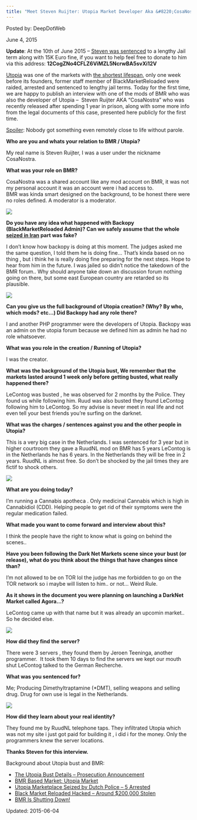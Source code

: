 ```yaml
---
title: "Meet Steven Ruijter: Utopia Market Developer Aka &#8220;CosaNostra&#8221;"
---
```


Posted by: DeepDotWeb 

<span>June 4, 2015</span>
    

<p><strong>Update</strong>: At the 10th of June 2015 &#8211; <a href="https://gir.pub/deepdotweb/2015/06/10/utopia-market-developer-sentence-by-higher-courtroom-in-arnhem/">Steven was sentenced</a> to a lengthy Jail term along with 15K Euro fine, if you want to help feel free to donate to him via this address: <strong>12CogZNo4CFLZ6ViMZL5NcrwBA5svX<wbr/>i12V</strong></p>
<p><a href="https://gir.pub/deepdotweb/?s=UTOPIA">Utopia</a> was one of the markets with <a href="https://gir.pub/deepdotweb/2014/02/11/utopia-marketplace-seized-by-dutch-police/">the shortest lifespan</a>, only one week before its founders, former staff member of BlackMarketReloaded were raided, arrested and sentenced to lengthy jail terms. Today for the first time, we are happy to publish an interview with one of the mods of BMR who was also the developer of Utopia &#8211;  Steven Ruijter AKA &#8220;CosaNostra&#8221; who was recently released after spending 1 year in prison, along with some more info from the legal documents of this case, presented here publicly for the first time.</p>
<p><span style="text-decoration: underline;">Spoiler</span>: Nobody got something even remotely close to life without parole.</p>
<p><strong>Who are you and whats your relation to BMR / Utopia?</strong></p>
<p>My real name is Steven Ruijter, I was a user under the nickname CosaNostra.</p>
<p><strong>What was your role on BMR?</strong></p>
<p>CosaNostra was a shared account like any mod account on BMR, it was not my personal account it was an account were i had access to.<br/>
    BMR was kinda smart designed on the background, to be honest there were no roles defined. A moderator is a moderator.</p>


<img src="https://gir.pub/deepdotweb/imgs/2015/06/utopiagun.png">

<p><strong>Do you have any idea what happened with Backopy (BlackMarketReloaded Admin)? Can we safely assume that the whole <a href="https://gir.pub/deepdotweb/2014/02/13/black-market-reloaded-forum-seized/">seized in Iran</a> part was fake? </strong></p>
<p>I don&#8217;t know how backopy is doing at this moment. The judges asked me the same question, I told them he is doing fine&#8230; That&#8217;s kinda based on no thing , but i think he is really doing fine preparing for the next steps. Hope to hear from him in the future. I was jailed so didn&#8217;t notice the takedown of the BMR forum.. Why should anyone take down an discussion forum nothing going on there, but some east European country are retarded so its plausible.</p>


<img src="https://gir.pub/deepdotweb/imgs/2015/06/mods.png">

<p><strong>Can you give us the full background of Utopia creation? (Why? By who, which mods? etc&#8230;) Did Backopy had any role there?</strong></p>
<p>I and another PHP programmer were the developers of Utopia. Backopy was an admin on the utopia forum because we defined him as admin he had no role whatsoever.</p>
<p><strong>What was you role in the creation / Running of Utopia?</strong></p>
<p>I was the creator.</p>
<p><strong>What was the background of the Utopia bust, We remember that the markets lasted around 1 week only before getting busted, what really happened there?</strong></p>
<p>LeContog was busted , he was observed for 2 months by the Police. They found us while following him. Ruud was also busted they found LeContog following him to LeContog. So my advise is never meet in real life and not even tell your best friends you&#8217;re surfing on the darknet.</p>
<p><strong>What was the charges / sentences against you and the other people in Utopia?</strong></p>
<p>This is a very big case in the Netherlands. I was sentenced for 3 year but in higher courtroom they gave a RuudNL mod on BMR has 5 years LeContog is in the Netherlands he has 6 years. In the Netherlands they will be free in 2 years. RuudNL is almost free. So don&#8217;t be shocked by the jail times they are fictif to shock others.</p>


<img src="https://gir.pub/deepdotweb/imgs/2015/06/rundnl.png">

<p><strong>What are you doing today?</strong></p>
<p>I&#8217;m running a Cannabis apotheca . Only medicinal Cannabis which is high in Cannabidiol (CDD). Helping people to get rid of their symptoms were the regular medication failed.</p>
<p><strong>What made you want to come forward and interview about this?</strong></p>
<p>I think the people have the right to know what is going on behind the scenes..</p>
<p><strong>Have you been following the Dark Net Markets scene since your bust (or release), what do you think about the things that have changes since than?</strong></p>
<p>I&#8217;m not allowed to be on TOR lol the judge has me forbidden to go on the TOR network so i maybe will listen to him.. or not&#8230; Weird Rule.</p>
<p><strong>As it shows in the document you were planning on launching a DarkNet Market called Agora&#8230;?</strong></p>
<p>LeContog came up with that name but it was already an upcomin market.. So he decided else.</p>

<img src="https://gir.pub/deepdotweb/imgs/2015/06/agora12.png">

<p><strong>How did they find the server?</strong></p>
<p>There were 3 servers , they found them by Jeroen Teeninga, another programmer.  It took them 10 days to find the servers we kept our mouth shut LeContog talked to the German Recherche.</p>
<p><strong>What was you sentenced for?</strong></p>
<p>Me; Producing Dimethyltraptamine (*DMT), selling weapons and selling drug. Drug for own use is legal in the Netherlands.</p>

<img src="https://gir.pub/deepdotweb/imgs/2015/06/CosanostraDMT.png">

<p><strong>How did they learn about your real identity?</strong></p>
<p>They found me by RuudNL telephone taps. They infiltrated Utopia which was not my site i just got paid for building it , i did i for the money. Only the programmers knew the server locations.</p>
<p><strong>Thanks Steven for this interview.</strong></p>
<p>Background about Utopia bust and BMR:</p>
<ul>
<li class="post-box-title"><a title="Permalink to The Utopia Bust Details – Prosecution Announcement" href="/2014/02/12/the-utopia-bust-details-prosecution-announcement/" rel="bookmark">The Utopia Bust Details – Prosecution Announcement</a></li>
<li class="post-box-title"><a title="Permalink to BMR Based Market: Utopia Market" href="/2013/12/31/new-bmr-based-market-utopia-market/" rel="bookmark">BMR Based Market: Utopia Market</a></li>
<li class="post-box-title"><a title="Permalink to Utopia Marketplace Seized by Dutch Police – 5 Arrested" href="/2014/02/11/utopia-marketplace-seized-by-dutch-police/" rel="bookmark">Utopia Marketplace Seized by Dutch Police – 5 Arrested</a></li>
<li class="post-box-title"><a title="Permalink to Black Market Reloaded Hacked – Around $200,000 Stolen" href="/2013/12/06/bmr-hacked-around-200000-stolen/" rel="bookmark">Black Market Reloaded Hacked – Around $200,000 Stolen</a></li>
<li class="post-box-title"><a title="Permalink to BMR Is Shutting Down!" href="/2013/12/01/bmr-is-shutting-down/" rel="bookmark">BMR Is Shutting Down!</a></li>
</ul>

Updated: 2015-06-04

